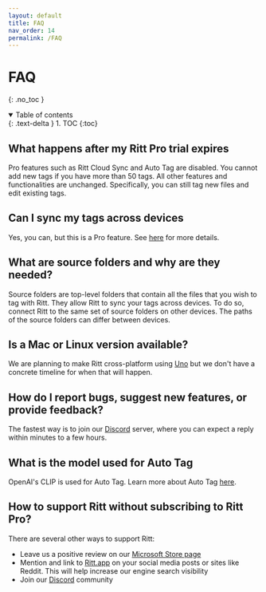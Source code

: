 ```yaml
---
layout: default
title: FAQ
nav_order: 14
permalink: /FAQ
---
```


# FAQ
{: .no_toc }

<details open markdown="block">
  <summary>
    Table of contents
  </summary>
  {: .text-delta }
1. TOC
{:toc}
</details>

## What happens after my Ritt Pro trial expires
Pro features such as Ritt Cloud Sync and Auto Tag are disabled. You cannot add new tags if you have more than 50 tags. All other features and functionalities are unchanged. Specifically, you can still tag new files and edit existing tags.

## Can I sync my tags across devices
Yes, you can, but this is a Pro feature. See [here](/rittcloud/syncing-tags-and-tasks) for more details.

## What are source folders and why are they needed?
Source folders are top-level folders that contain all the files that you wish to tag with Ritt. They allow Ritt to sync your tags across devices. To do so, connect Ritt to the same set of source folders on other devices. The paths of the source folders can differ between devices.

## Is a Mac or Linux version available?
We are planning to make Ritt cross-platform using [Uno](https://platform.uno/) but we don't have a concrete timeline for when that will happen.

## How do I report bugs, suggest new features, or provide feedback?
The fastest way is to join our [Discord](https://discord.gg/GhAyuWTpVU) server, where you can expect a reply within minutes to a few hours.

## What is the model used for Auto Tag
OpenAI's CLIP is used for Auto Tag. Learn more about Auto Tag [here](https://blog.ritt.app/auto-tag-image-files-with-ai/).

## How to support Ritt without subscribing to Ritt Pro?
There are several other ways to support Ritt:
- Leave us a positive review on our [Microsoft Store page](https://apps.microsoft.com/detail/9n020zxp2z1g)
- Mention and link to [Ritt.app](https://ritt.app) on your social media posts or sites like Reddit. This will help increase our engine search visibility
- Join our [Discord](https://discord.gg/GhAyuWTpVU) community
